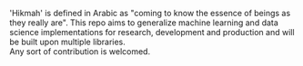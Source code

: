 'Hikmah' is defined in Arabic as "coming to know the essence of beings as they really are". This repo aims to generalize machine learning and data science implementations for research, development and production and will be built upon multiple libraries. <br/>
Any sort of contribution is welcomed.